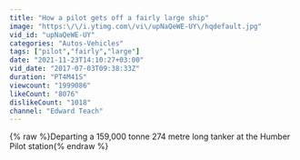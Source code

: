 ```yaml
---
title: "How a pilot gets off a fairly large ship"
image: "https:\/\/i.ytimg.com\/vi\/upNaQeWE-UY\/hqdefault.jpg"
vid_id: "upNaQeWE-UY"
categories: "Autos-Vehicles"
tags: ["pilot","fairly","large"]
date: "2021-11-23T14:10:27+03:00"
vid_date: "2017-07-03T09:38:33Z"
duration: "PT4M41S"
viewcount: "1999086"
likeCount: "8076"
dislikeCount: "1018"
channel: "Edward Teach"
---
```

{% raw %}Departing a 159,000 tonne 274 metre long tanker at the Humber Pilot station{% endraw %}
